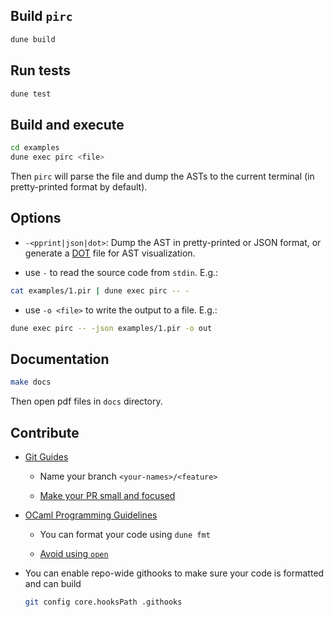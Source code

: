 ## Build `pirc`

```sh
dune build
```

## Run tests

```sh
dune test
```

## Build and execute

```sh
cd examples
dune exec pirc <file>
```

Then `pirc` will parse the file and dump the ASTs to the current terminal (in pretty-printed format by default).

## Options

- `-<pprint|json|dot>`: Dump the AST in pretty-printed or JSON format, or generate a [DOT](https://graphviz.org/doc/info/lang.html) file for AST visualization.

- use `-` to read the source code from `stdin`. E.g.:

```sh
cat examples/1.pir | dune exec pirc -- -
```

- use `-o <file>` to write the output to a file. E.g.:

```sh
dune exec pirc -- -json examples/1.pir -o out
```

## Documentation

```sh
make docs
```

Then open pdf files in `docs` directory.

## Contribute

- [Git Guides](https://github.com/git-guides)

    - Name your branch `<your-names>/<feature>`

    - [Make your PR small and focused](https://artsy.github.io/blog/2021/03/09/strategies-for-small-focused-pull-requests/)
  
- [OCaml Programming Guidelines](https://ocaml.org/docs/guidelines)

    - You can format your code using `dune fmt`

    - [Avoid using `open`](https://ocaml.org/docs/guidelines#opening-modules)
 
- You can enable repo-wide githooks to make sure your code is formatted and can build

    ```sh
    git config core.hooksPath .githooks
    ```
